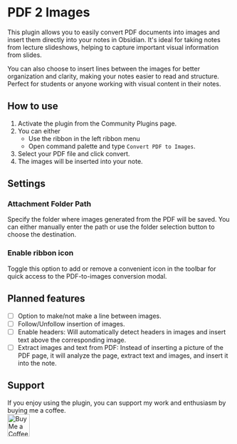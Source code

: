 # PDF 2 Images
This plugin allows you to easily convert PDF documents into images and insert them directly into your notes in Obsidian. It's ideal for taking notes from lecture slideshows, helping to capture important visual information from slides.

You can also choose to insert lines between the images for better organization and clarity, making your notes easier to read and structure. Perfect for students or anyone working with visual content in their notes.

## How to use
1. Activate the plugin from the Community Plugins page.
2. You can either
	- Use the ribbon in the left ribbon menu
 	- Open command palette and type `Convert PDF to Images`.
3. Select your PDF file and click convert.
4. The images will be inserted into your note.

## Settings
### Attachment Folder Path
Specify the folder where images generated from the PDF will be saved. You can either manually enter the path or use the folder selection button to choose the destination.

### Enable ribbon icon
Toggle this option to add or remove a convenient icon in the toolbar for quick access to the PDF-to-images conversion modal.

## Planned features
- [ ] Option to make/not make a line between images.
- [ ] Follow/Unfollow insertion of images.
- [ ] Enable headers: Will automatically detect headers in images and insert text above the corresponding image.
- [ ] Extract images and text from PDF: Instead of inserting a picture of the PDF page, it will analyze the page, extract text and images, and insert it into the note.

## Support
If you enjoy using the plugin, you can support my work and enthusiasm by buying me a coffee.<br>
<a href='https://ko-fi.com/Q5Q814LKGT' target='_blank'><img height='50' style='border:0px;height:50px;' src='https://storage.ko-fi.com/cdn/kofi3.png?v=3' border='0' alt='Buy Me a Coffee at ko-fi.com' /></a>

